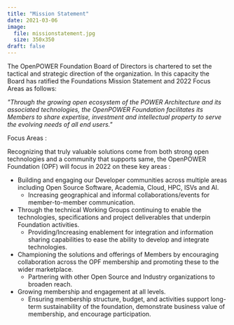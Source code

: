 ```yaml
---
title: "Mission Statement"
date: 2021-03-06
image:
  file: missionstatement.jpg
  size: 350x350
draft: false
---
```


The OpenPOWER Foundation Board of Directors is chartered to set the tactical and strategic direction of the organization.
In this capacity the Board has ratified the Foundations Mission Statement and 2022 Focus Areas as follows:

_"Through the growing open ecosystem of the POWER Architecture and its associated technologies,
the OpenPOWER Foundation facilitates its Members to share expertise, investment and intellectual property to serve the evolving needs of all end users."_

Focus Areas :

Recognizing that truly valuable solutions come from both strong open technologies and a community that supports same,
the OpenPOWER Foundation (OPF) will focus in 2022 on these key areas :

- Building and engaging our Developer communities across multiple areas including Open Source Software, Academia, Cloud, HPC, ISVs and AI.
  - Increasing geographical and informal collaborations/events for member-to-member communication.
- Through the technical Working Groups continuing to enable the technologies, specifications and project deliverables that underpin Foundation activities.
  - Providing/Increasing enablement for integration and information sharing capabilities to ease the ability to develop and integrate technologies.
- Championing the solutions and offerings of Members by encouraging collaboration across the OPF membership and promoting these to the wider marketplace.
  - Partnering with other Open Source and Industry organizations to broaden reach.
- Growing membership and engagement at all levels.
  - Ensuring membership structure, budget, and activities support long-term sustainability of the foundation, demonstrate business value of membership, and encourage participation.


